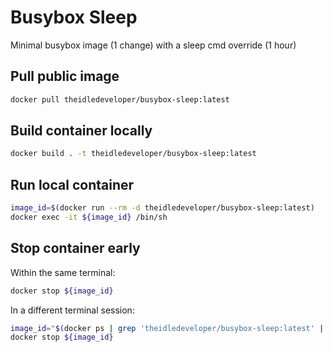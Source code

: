 # Busybox Sleep

Minimal busybox image (1 change) with a sleep cmd override (1 hour)

## Pull public image

```bash
docker pull theidledeveloper/busybox-sleep:latest
```

## Build container locally

```bash
docker build . -t theidledeveloper/busybox-sleep:latest
```

## Run local container

```bash
image_id=$(docker run --rm -d theidledeveloper/busybox-sleep:latest)
docker exec -it ${image_id} /bin/sh
```

## Stop container early

Within the same terminal:

```bash
docker stop ${image_id}
```

In a different terminal session:

```bash
image_id="$(docker ps | grep 'theidledeveloper/busybox-sleep:latest' | cut -f1 -d' ')"
docker stop ${image_id}
```

